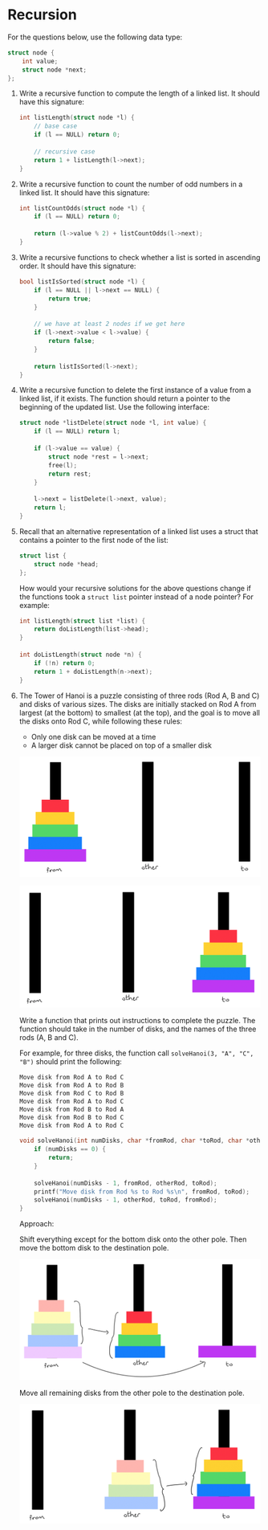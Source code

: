 # Recursion

For the questions below, use the following data type:

```c
struct node {
    int value;
    struct node *next;
};
```

1.  Write a recursive function to compute the length of a linked list. It should have this signature:

    ```c
    int listLength(struct node *l) {
        // base case
        if (l == NULL) return 0;
        
        // recursive case
        return 1 + listLength(l->next);
    }
    ```
    
2.  Write a recursive function to count the number of odd numbers in a linked list. It should have this signature:

    ```c
    int listCountOdds(struct node *l) {
        if (l == NULL) return 0;
    
        return (l->value % 2) + listCountOdds(l->next);
    }
    ```
    
3.  Write a recursive functions to check whether a list is sorted in ascending order. It should have this signature:

    ```c
    bool listIsSorted(struct node *l) {
        if (l == NULL || l->next == NULL) {
            return true;
        }
    
        // we have at least 2 nodes if we get here
        if (l->next->value < l->value) {
            return false;
        }
        
        return listIsSorted(l->next);
    }
    ```
    
4.  Write a recursive function to delete the first instance of a value from a linked list, if it exists. The function should return a pointer to the beginning of the updated list. Use the following interface:

    ```c
    struct node *listDelete(struct node *l, int value) {
        if (l == NULL) return l;
        
        if (l->value == value) {
            struct node *rest = l->next;
            free(l);
            return rest;
        }
        
        l->next = listDelete(l->next, value);
        return l;
    }
    ```
    
5.  Recall that an alternative representation of a linked list uses a struct that contains a pointer to the first node of the list:

    ```c
    struct list {
        struct node *head;
    };
    ```

    How would your recursive solutions for the above questions change if the functions took a `struct list` pointer instead of a node pointer? For example:

    ```c
    int listLength(struct list *list) {
        return doListLength(list->head);
    }
    
    int doListLength(struct node *n) {
        if (!n) return 0;
        return 1 + doListLength(n->next);
    }
    ```
    
6.   The Tower of Hanoi is a puzzle consisting of three rods (Rod A, B and C) and disks of various sizes. The disks are initially stacked on Rod A from largest (at the bottom) to smallest (at the top), and the goal is to move all the disks onto Rod C, while following these rules:

     -   Only one disk can be moved at a time
     -   A larger disk cannot be placed on top of a smaller disk

     ![IMG_0555](../assets/IMG_0555.jpg)

     ![IMG_0556](../assets/IMG_0556.jpg)
     
     Write a function that prints out instructions to complete the puzzle. The function should take in the number of disks, and the names of the three rods (A, B and C).
     
     For example, for three disks, the function call `solveHanoi(3, "A", "C", "B")` should print the following:

     ```
     Move disk from Rod A to Rod C
     Move disk from Rod A to Rod B
     Move disk from Rod C to Rod B
     Move disk from Rod A to Rod C
     Move disk from Rod B to Rod A
     Move disk from Rod B to Rod C
     Move disk from Rod A to Rod C
     ```

     ```c
     void solveHanoi(int numDisks, char *fromRod, char *toRod, char *otherRod) {
         if (numDisks == 0) {
             return;
         }

         solveHanoi(numDisks - 1, fromRod, otherRod, toRod);
         printf("Move disk from Rod %s to Rod %s\n", fromRod, toRod);
         solveHanoi(numDisks - 1, otherRod, toRod, fromRod);
     }
     ```
    
     Approach:
    
     Shift everything except for the bottom disk onto the other pole. Then move the bottom disk to the destination pole.
    
     ![IMG_0557](../assets/IMG_0557.jpg)
    
     Move all remaining disks from the other pole to the destination pole.
    
     ![IMG_0558](../assets/IMG_0558.jpg)

